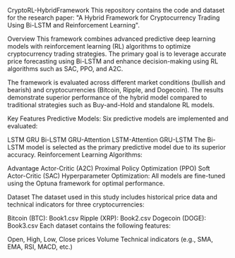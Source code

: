 CryptoRL-HybridFramework
This repository contains the code and dataset for the research paper:
"A Hybrid Framework for Cryptocurrency Trading Using Bi-LSTM and Reinforcement Learning".

Overview
This framework combines advanced predictive deep learning models with reinforcement learning (RL) algorithms to optimize cryptocurrency trading strategies. The primary goal is to leverage accurate price forecasting using Bi-LSTM and enhance decision-making using RL algorithms such as SAC, PPO, and A2C.

The framework is evaluated across different market conditions (bullish and bearish) and cryptocurrencies (Bitcoin, Ripple, and Dogecoin). The results demonstrate superior performance of the hybrid model compared to traditional strategies such as Buy-and-Hold and standalone RL models.

Key Features
Predictive Models: Six predictive models are implemented and evaluated:

LSTM
GRU
Bi-LSTM
GRU-Attention
LSTM-Attention
GRU-LSTM
The Bi-LSTM model is selected as the primary predictive model due to its superior accuracy.
Reinforcement Learning Algorithms:

Advantage Actor-Critic (A2C)
Proximal Policy Optimization (PPO)
Soft Actor-Critic (SAC)
Hyperparameter Optimization: All models are fine-tuned using the Optuna framework for optimal performance.

Dataset
The dataset used in this study includes historical price data and technical indicators for three cryptocurrencies:

Bitcoin (BTC): Book1.csv
Ripple (XRP): Book2.csv
Dogecoin (DOGE): Book3.csv
Each dataset contains the following features:

Open, High, Low, Close prices
Volume
Technical indicators (e.g., SMA, EMA, RSI, MACD, etc.)
